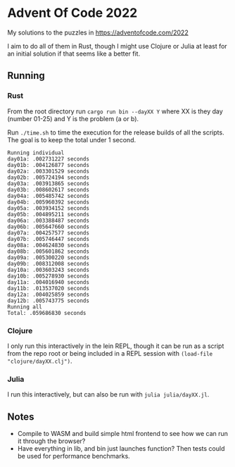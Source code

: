 # Advent Of Code 2022
My solutions to the puzzles in https://adventofcode.com/2022

I aim to do all of them in Rust, though I might use Clojure or Julia at least for an initial solution if that seems like a better fit.

## Running

### Rust
From the root directory run
`cargo run bin --dayXX Y`
where XX is they day (number 01-25) and Y is the problem (a or b).

Run `./time.sh` to time the execution for the release builds of all the scripts.
The goal is to keep the total under 1 second.

```
Running individual
day01a: .002731227 seconds
day01b: .004126877 seconds
day02a: .003301529 seconds
day02b: .005724194 seconds
day03a: .003913865 seconds
day03b: .008602617 seconds
day04a: .005485742 seconds
day04b: .005960392 seconds
day05a: .003934152 seconds
day05b: .004895211 seconds
day06a: .003388487 seconds
day06b: .005647660 seconds
day07a: .004257577 seconds
day07b: .005746447 seconds
day08a: .004624830 seconds
day08b: .005601862 seconds
day09a: .005300220 seconds
day09b: .008312008 seconds
day10a: .003603243 seconds
day10b: .005278930 seconds
day11a: .004016940 seconds
day11b: .013537020 seconds
day12a: .004025859 seconds
day12b: .005743775 seconds
Running all
Total: .059686830 seconds
```

### Clojure
I only run this interactively in the lein REPL, though it can be run as a script from the repo root or being included in a REPL session with `(load-file "clojure/dayXX.clj")`.

### Julia 
I run this interactively, but can also be run with `julia julia/dayXX.jl`.

## Notes

* Compile to WASM and build simple html frontend to see how we can run it through the browser?
* Have everything in lib, and bin just launches function? Then tests could be used for performance benchmarks.